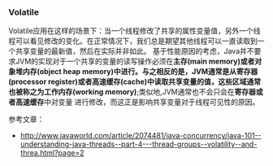 


### Volatile
Volatile应用在这样的场景下：当一个线程修改了共享的属性变量值，另外一个线程可以看见修改的变化。在正常情况下，我们总是期望其他线程可以一直读取到一个共享变量的最新值，然后在实际并非如此。
基于性能原因的考虑，Java并不要求JVM的实现对于一个共享的变量的读写操作必须在**主存(main memory)或者对象堆内存(object heap memory)**中进行。与之相反的是，JVM通常是从**寄存器
(processor register)或者高速缓存(cache)**中读取共享变量的值，这些区域通常也被称之为**工作内存(working memory)**;类似地,JVM通常也不会只会在**寄存器或者高速缓存**中对变量
进行修改，而这正是影响共享变量对于线程可见性的原因。


参考文章：

- http://www.javaworld.com/article/2074481/java-concurrency/java-101--understanding-java-threads--part-4---thread-groups--volatility--and-threa.html?page=2

